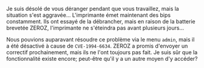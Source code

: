 Je suis désolé de vous déranger pendant que vous travaillez, mais la situation s'est aggravée... L'imprimante émet maintenant des bips constamment. Ils ont essayé de la débrancher, mais en raison de la batterie brevetée ZEROZ, l'imprimante ne s'éteindra pas avant plusieurs jours...

Nous pouvions auparavant résoudre ce problème via le menu `admin`, mais il a été désactivé à cause de `CVE-1994-6634`. ZEROZ a promis d'envoyer un correctif prochainement, mais ils ne l'ont toujours pas fait. Je suis sûr que la fonctionnalité existe encore; peut-être qu'il y a un autre moyen d'y accéder?
